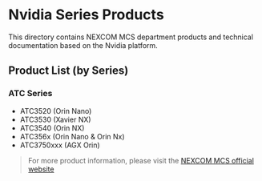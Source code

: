 # Nvidia Series Products

This directory contains NEXCOM MCS department products and technical documentation based on the Nvidia platform.

## Product List (by Series)

### ATC Series
- ATC3520 (Orin Nano)
- ATC3530 (Xavier NX)
- ATC3540 (Orin NX)
- ATC356x (Orin Nano & Orin Nx)
- ATC3750xxx (AGX Orin)

> For more product information, please visit the [NEXCOM MCS official website](https://www.nexcom.com.tw/Products/mobile-computing-solutions)
